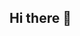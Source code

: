 ## Hi there 👋

<!--
**sfranco214/sfranco214** is a ✨ _special_ ✨ repository because its `README.md` (this file) appears on your GitHub profile.

Here are some ideas to get you started:

- 🔭 I’m currently working on cloud security projects in Azure and AWS.
- 🌱 I’m currently learning cloud security purple team. 
- 🤔 I’m looking for help with internships for Cybersecuirty Consulting. 
- 📫 How to reach me: Email: sebfranco0914@gmail.com
- 😄 Pronouns: He/Him
-->
